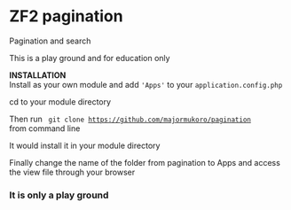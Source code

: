 # ZF2 pagination
Pagination and search

This is a play ground and for education only

<strong>INSTALLATION</strong> <br>
Install as your own module and add <code>'Apps'</code> to your <code>application.config.php</code>

cd to your module directory

Then run <code> git clone https://github.com/majormukoro/pagination </code> from command line

It would install it in your module directory

Finally change the name of the folder from pagination to Apps and access the view file through your browser

<h3>It is only a play ground</h3>
